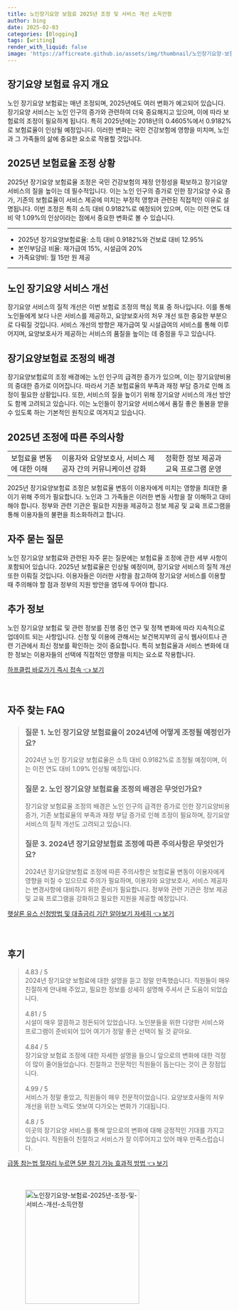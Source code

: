 ```yaml
---
title: 노인장기요양 보험료 2025년 조정 및 서비스 개선 소득안정
author: bing
date: 2025-02-03
categories: [Blogging]
tags: [writing]
render_with_liquid: false
image: 'https://afficreate.github.io/assets/img/thumbnail/노인장기요양-보험료-2025년-조정-및-서비스-개선-소득안정.webp'
---
```



<h2 id='장기요양 보험료 유지 개요'>장기요양 보험료 유지 개요</h2>

<p>노인 장기요양 보험료는 매년 조정되며, 2025년에도 여러 변화가 예고되어 있습니다. 장기요양 서비스는 노인 인구의 증가와 관련하여 더욱 중요해지고 있으며, 이에 따라 보험료의 조정이 필요하게 됩니다. 특히 2025년에는 2018년의 0.4605%에서 0.9182%로 보험료율이 인상될 예정입니다. 이러한 변화는 국민 건강보험에 영향을 미치며, 노인과 그 가족들의 삶에 중요한 요소로 작용할 것입니다.</p>

<h2 id='2025년 보험료율 조정 상황'>2025년 보험료율 조정 상황</h2>

<p>2025년 장기요양 보험료율 조정은 국민 건강보험의 재정 안정성을 확보하고 장기요양 서비스의 질을 높이는 데 필수적입니다. 이는 노인 인구의 증가로 인한 장기요양 수요 증가, 기존의 보험료율이 서비스 제공에 미치는 부정적 영향과 관련된 직접적인 이유로 설명됩니다. 이번 조정은 특히 소득 대비 0.9182%로 예정되어 있으며, 이는 이전 연도 대비 약 1.09%의 인상이라는 점에서 중요한 변화로 볼 수 있습니다.</p>

<hr />

<ul>
    <li>2025년 장기요양보험료율: 소득 대비 0.9182%와 건보료 대비 12.95%</li>
    <li>본인부담금 비율: 재가급여 15%, 시설급여 20%</li>
    <li>가족요양비: 월 15만 원 제공</li>
</ul>

<hr />

<h2 id='노인 장기요양 서비스 개선'>노인 장기요양 서비스 개선</h2>

<p>장기요양 서비스의 질적 개선은 이번 보험료 조정의 핵심 목표 중 하나입니다. 이를 통해 노인들에게 보다 나은 서비스를 제공하고, 요양보호사의 처우 개선 또한 중요한 부분으로 다뤄질 것입니다. 서비스 개선의 방향은 재가급여 및 시설급여의 서비스를 통해 이루어지며, 요양보호사가 제공하는 서비스의 품질을 높이는 데 중점을 두고 있습니다.</p>

<h2 id='장기요양보험료 조정의 배경'>장기요양보험료 조정의 배경</h2>

<p>장기요양보험료의 조정 배경에는 노인 인구의 급격한 증가가 있으며, 이는 장기요양비용의 중대한 증가로 이어집니다. 따라서 기존 보험료율의 부족과 재정 부담 증가로 인해 조정이 필요한 상황입니다. 또한, 서비스의 질을 높이기 위해 장기요양 서비스의 개선 방안도 함께 고려되고 있습니다. 이는 노인들이 장기요양 서비스에서 품질 좋은 돌봄을 받을 수 있도록 하는 기본적인 원칙으로 여겨지고 있습니다.</p>

<h2 id='2025년 조정에 따른 주의사항'>2025년 조정에 따른 주의사항</h2>

<table>
    <tr>
        <td>보험료율 변동에 대한 이해</td>
        <td>이용자와 요양보호사, 서비스 제공자 간의 커뮤니케이션 강화</td>
        <td>정확한 정보 제공과 교육 프로그램 운영</td>
    </tr>
</table>

<p>2025년 장기요양보험료 조정은 보험료율 변동이 이용자에게 미치는 영향을 최대한 줄이기 위해 주의가 필요합니다. 노인과 그 가족들은 이러한 변동 사항을 잘 이해하고 대비해야 합니다. 정부와 관련 기관은 필요한 지원을 제공하고 정보 제공 및 교육 프로그램을 통해 이용자들의 불편을 최소화하려고 합니다.</p>

<h2 id='자주 묻는 질문'>자주 묻는 질문</h2>

<p>노인 장기요양 보험료와 관련된 자주 묻는 질문에는 보험료율 조정에 관한 세부 사항이 포함되어 있습니다. 2025년 보험료율은 인상될 예정이며, 장기요양 서비스의 질적 개선 또한 이뤄질 것입니다. 이용자들은 이러한 사항을 참고하여 장기요양 서비스를 이용할 때 주의해야 할 점과 정부의 지원 방안을 염두에 두어야 합니다.</p>

<h2 id='추가 정보'>추가 정보</h2>

<p>노인 장기요양 보험료 및 관련 정보를 진행 중인 연구 및 정책 변화에 따라 지속적으로 업데이트 되는 사항입니다. 신청 및 이용에 관해서는 보건복지부의 공식 웹사이트나 관련 기관에서 최신 정보를 확인하는 것이 중요합니다. 특히 보험료율과 서비스 변화에 대한 정보는 이용자들의 선택에 직접적인 영향을 미치는 요소로 작용합니다.</p>


<p><a class="click-button" title="하프클럽 바로가기 즉시 접속" href="https://afficreate.github.io/posts/%ED%95%98%ED%94%84%ED%81%B4%EB%9F%BD-%EB%B0%94%EB%A1%9C%EA%B0%80%EA%B8%B0-%EC%A6%89%EC%8B%9C-%EC%A0%91%EC%86%8D/" rel="dofollow">하프클럽 바로가기 즉시 접속 👈 보기</a></p><br>
<h2 id='자주_찾는_FAQ'>자주 찾는 FAQ</h2>
<div itemscope="" itemtype="https://schema.org/FAQPage"> 
<blockquote> 
<div itemscope="" itemprop="mainEntity" itemtype="https://schema.org/Question"> 
<h3 itemprop="name">질문 1. 노인 장기요양 보험료율이 2024년에 어떻게 조정될 예정인가요?</h3> 
<div itemscope="" itemprop="acceptedAnswer" itemtype="https://schema.org/Answer"> 
<span itemprop="text"> 
<p>2024년 노인 장기요양 보험료율은 소득 대비 0.9182%로 조정될 예정이며, 이는 이전 연도 대비 1.09% 인상될 예정입니다.</p> 
</span> 
</div> 
</div> 

<div itemscope="" itemprop="mainEntity" itemtype="https://schema.org/Question"> 
<h3 itemprop="name">질문 2. 노인 장기요양 보험료율 조정의 배경은 무엇인가요?</h3> 
<div itemscope="" itemprop="acceptedAnswer" itemtype="https://schema.org/Answer"> 
<span itemprop="text"> 
<p>장기요양 보험료율 조정의 배경은 노인 인구의 급격한 증가로 인한 장기요양비용 증가, 기존 보험료율의 부족과 재정 부담 증가로 인해 조정이 필요하며, 장기요양 서비스의 질적 개선도 고려되고 있습니다.</p> 
</span> 
</div> 
</div> 

<div itemscope="" itemprop="mainEntity" itemtype="https://schema.org/Question"> 
<h3 itemprop="name">질문 3. 2024년 장기요양보험료 조정에 따른 주의사항은 무엇인가요?</h3> 
<div itemscope="" itemprop="acceptedAnswer" itemtype="https://schema.org/Answer"> 
<span itemprop="text"> 
<p>2024년 장기요양보험료 조정에 따른 주의사항은 보험료율 변동이 이용자에게 영향을 미칠 수 있으므로 주의가 필요하며, 이용자와 요양보호사, 서비스 제공자는 변경사항에 대비하기 위한 준비가 필요합니다. 정부와 관련 기관은 정보 제공 및 교육 프로그램을 강화하고 필요한 지원을 제공할 예정입니다.</p> 
</span> 
</div> 
</div> 
</blockquote> 
</div>
<p><a class="click-button" title="햇살론 유스 신청방법 및 대출금리 기간 알아보기 자세히" href="https://afficreate.github.io/posts/%ED%96%87%EC%82%B4%EB%A1%A0-%EC%9C%A0%EC%8A%A4-%EC%8B%A0%EC%B2%AD%EB%B0%A9%EB%B2%95-%EB%B0%8F-%EB%8C%80%EC%B6%9C%EA%B8%88%EB%A6%AC-%EA%B8%B0%EA%B0%84-%EC%95%8C%EC%95%84%EB%B3%B4%EA%B8%B0-%EC%9E%90%EC%84%B8%ED%9E%88/" rel="dofollow">햇살론 유스 신청방법 및 대출금리 기간 알아보기 자세히 👈 보기</a></p><br>
<h2 id='후기'>후기</h2>
<div itemscope itemtype="https://schema.org/Product">
  <blockquote>
  <div itemprop="review" itemscope itemtype="https://schema.org/Review">
      <div itemprop="reviewRating" itemscope itemtype="https://schema.org/Rating"> <span itemprop="ratingValue">4.83</span> / <span itemprop="bestRating">5</span> </div>
      <span itemprop="reviewBody">2024년 장기요양 보험료에 대한 설명을 듣고 정말 만족했습니다. 직원들이 매우 친절하게 안내해 주었고, 필요한 정보를 상세히 설명해 주셔서 큰 도움이 되었습니다.</span>
  </div>
  <br>
  <div itemprop="review" itemscope itemtype="https://schema.org/Review">
      <div itemprop="reviewRating" itemscope itemtype="https://schema.org/Rating"> <span itemprop="ratingValue">4.81</span> / <span itemprop="bestRating">5</span> </div>
      <span itemprop="reviewBody">시설이 매우 깔끔하고 정돈되어 있었습니다. 노인분들을 위한 다양한 서비스와 프로그램이 준비되어 있어 여기가 정말 좋은 선택이 될 것 같아요.</span>
  </div>
  <br>
  <div itemprop="review" itemscope itemtype="https://schema.org/Review">
      <div itemprop="reviewRating" itemscope itemtype="https://schema.org/Rating"> <span itemprop="ratingValue">4.84</span> / <span itemprop="bestRating">5</span> </div>
      <span itemprop="reviewBody">장기요양 보험료 조정에 대한 자세한 설명을 들으니 앞으로의 변화에 대한 걱정이 많이 줄어들었습니다. 친절하고 전문적인 직원들이 돕는다는 것이 큰 장점입니다.</span>
  </div>
  <br>
  <div itemprop="review" itemscope itemtype="https://schema.org/Review">
      <div itemprop="reviewRating" itemscope itemtype="https://schema.org/Rating"> <span itemprop="ratingValue">4.99</span> / <span itemprop="bestRating">5</span> </div>
      <span itemprop="reviewBody">서비스가 정말 좋았고, 직원들이 매우 전문적이었습니다. 요양보호사들의 처우 개선을 위한 노력도 엿보여 다가오는 변화가 기대됩니다.</span>
  </div>
  <br>
  <div itemprop="review" itemscope itemtype="https://schema.org/Review">
      <div itemprop="reviewRating" itemscope itemtype="https://schema.org/Rating"> <span itemprop="ratingValue">4.8</span> / <span itemprop="bestRating">5</span> </div>
      <span itemprop="reviewBody">이곳의 장기요양 서비스를 통해 앞으로의 변화에 대해 긍정적인 기대를 가지고 있습니다. 직원들이 친절하고 서비스가 잘 이루어지고 있어 매우 만족스럽습니다.</span>
  </div>
  </blockquote>
</div>
<p><a class="click-button" title="급똥 참는법 혈자리 누르면 5분 참기 가능 효과적 방법" href="https://afficreate.github.io/posts/%EA%B8%89%EB%98%A5-%EC%B0%B8%EB%8A%94%EB%B2%95-%ED%98%88%EC%9E%90%EB%A6%AC-%EB%88%84%EB%A5%B4%EB%A9%B4-5%EB%B6%84-%EC%B0%B8%EA%B8%B0-%EA%B0%80%EB%8A%A5-%ED%9A%A8%EA%B3%BC%EC%A0%81-%EB%B0%A9%EB%B2%95/" rel="dofollow">급똥 참는법 혈자리 누르면 5분 참기 가능 효과적 방법 👈 보기</a></p><br>
<figure class="image"><img src="https://afficreate.github.io/assets/img/thumbnail/노인장기요양-보험료-2025년-조정-및-서비스-개선-소득안정.webp" alt="노인장기요양-보험료-2025년-조정-및-서비스-개선-소득안정" width="256" height="256"></figure>